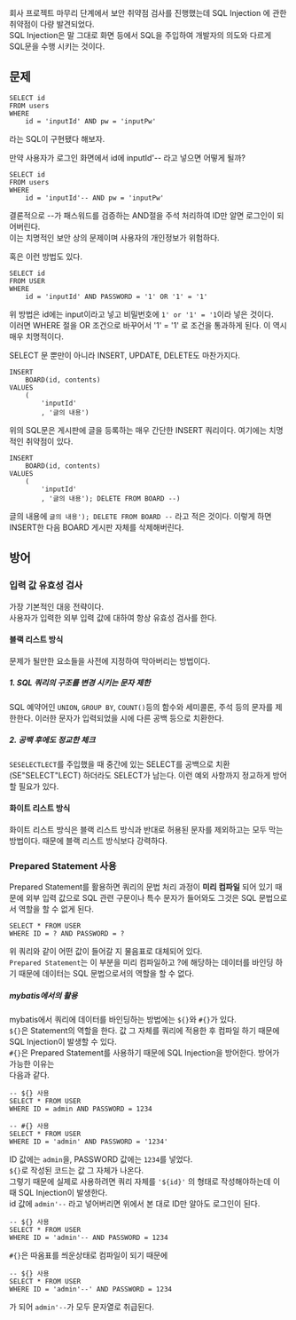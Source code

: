 회사 프로젝트 마무리 단계에서 보안 취약점 검사를 진행했는데 SQL Injection 에 관한 취약점이 다량 발견되었다.  
SQL Injection은 말 그대로 화면 등에서 SQL을 주입하여 개발자의 의도와 다르게 SQL문을 수행 시키는 것이다.

## 문제

```
SELECT id
FROM users
WHERE
    id = 'inputId' AND pw = 'inputPw'
```

라는 SQL이 구현됐다 해보자.

만약 사용자가 로그인 화면에서 id에 inputId'-- 라고 넣으면 어떻게 될까?

```
SELECT id
FROM users
WHERE
    id = 'inputId'-- AND pw = 'inputPw'
```

결론적으로 --가 패스워드를 검증하는 AND절을 주석 처리하여 ID만 알면 로그인이 되어버린다.  
이는 치명적인 보안 상의 문제이며 사용자의 개인정보가 위험하다.

혹은 이런 방법도 있다.

```
SELECT id
FROM USER
WHERE
    id = 'inputId' AND PASSWORD = '1' OR '1' = '1'
```

위 방법은 id에는 input이라고 넣고 비밀번호에 `1' or '1' = '1`이라 넣은 것이다.  
이러면 WHERE 절을 OR 조건으로 바꾸어서 '1' = '1' 로 조건을 통과하게 된다. 이 역시 매우 치명적이다.

SELECT 문 뿐만이 아니라 INSERT, UPDATE, DELETE도 마찬가지다.

```
INSERT 
    BOARD(id, contents)
VALUES
    (
        'inputId'
        , '글의 내용')
```

위의 SQL문은 게시판에 글을 등록하는 매우 간단한 INSERT 쿼리이다. 여기에는 치명적인 취약점이 있다.

```
INSERT 
    BOARD(id, contents)
VALUES
    (
        'inputId'
        , '글의 내용'); DELETE FROM BOARD --)
```

글의 내용에 `글의 내용'); DELETE FROM BOARD --` 라고 적은 것이다. 이렇게 하면 INSERT한 다음 BOARD 게시판 자체를 삭제해버린다.

## 방어

### 입력 값 유효성 검사

가장 기본적인 대응 전략이다.  
사용자가 입력한 외부 입력 값에 대하여 항상 유효성 검사를 한다.

#### 블랙 리스트 방식

문제가 될만한 요소들을 사전에 지정하여 막아버리는 방법이다.

##### 1\. SQL 쿼리의 구조를 변경 시키는 문자 제한

SQL 예약어인 `UNION`, `GROUP BY`, `COUNT()`등의 함수와 세미콜론, 주석 등의 문자를 제한한다. 이러한 문자가 입력되었을 시에 다른 공백 등으로 치환한다.

##### 2\. 공백 후에도 정교한 체크

`SESELECTLECT`를 주입했을 때 중간에 있는 SELECT를 공백으로 치환(SE"SELECT"LECT) 하더라도 SELECT가 남는다. 이런 예외 사항까지 정교하게 방어할 필요가 있다.

#### 화이트 리스트 방식

화이트 리스트 방식은 블랙 리스트 방식과 반대로 허용된 문자를 제외하고는 모두 막는 방법이다. 때문에 블랙 리스트 방식보다 강력하다.

### Prepared Statement 사용

Prepared Statement를 활용하면 쿼리의 문법 처리 과정이 **미리 컴파일** 되어 있기 때문에 외부 입력 값으로 SQL 관련 구문이나 특수 문자가 들어와도 그것은 SQL 문법으로서 역할을 할 수 없게 된다.

```
SELECT * FROM USER
WHERE ID = ? AND PASSWORD = ?
```

위 쿼리와 같이 어떤 값이 들어갈 지 물음표로 대체되어 있다.  
`Prepared Statement`는 이 부분을 미리 컴파일하고 ?에 해당하는 데이터를 바인딩 하기 때문에 데이터는 SQL 문법으로서의 역할을 할 수 없다.

##### mybatis에서의 활용

mybatis에서 쿼리에 데이터를 바인딩하는 방법에는 `${}`와 `#{}`가 있다.  
`${}`은 Statement의 역할을 한다. 값 그 자체를 쿼리에 적용한 후 컴파일 하기 때문에 SQL Injection이 발생할 수 있다.  
`#{}`은 Prepared Statement를 사용하기 때문에 SQL Injection을 방어한다. 방어가 가능한 이유는  
다음과 같다.

```
-- ${} 사용
SELECT * FROM USER
WHERE ID = admin AND PASSWORD = 1234

-- #{} 사용
SELECT * FROM USER
WHERE ID = 'admin' AND PASSWORD = '1234'
```

ID 값에는 `admin`을, PASSWORD 값에는 `1234`를 넣었다.  
`${}`로 작성된 코드는 값 그 자체가 나온다.  
그렇기 때문에 실제로 사용하려면 쿼리 자체를 `'${id}'` 의 형태로 작성해야하는데 이 때 SQL Injection이 발생한다.  
id 값에 `admin'--` 라고 넣어버리면 위에서 본 대로 ID만 알아도 로그인이 된다.

```
-- ${} 사용
SELECT * FROM USER
WHERE ID = 'admin'-- AND PASSWORD = 1234
```

`#{}`은 따옴표를 씌운상태로 컴파일이 되기 때문에

```
-- ${} 사용
SELECT * FROM USER
WHERE ID = 'admin'--' AND PASSWORD = 1234
```

가 되어 `admin'--`가 모두 문자열로 취급된다.